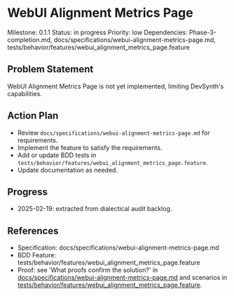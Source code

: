 # WebUI Alignment Metrics Page
Milestone: 0.1.1
Status: in progress
Priority: low
Dependencies: Phase-3-completion.md, docs/specifications/webui-alignment-metrics-page.md, tests/behavior/features/webui_alignment_metrics_page.feature

## Problem Statement
WebUI Alignment Metrics Page is not yet implemented, limiting DevSynth's capabilities.


## Action Plan
- Review `docs/specifications/webui-alignment-metrics-page.md` for requirements.
- Implement the feature to satisfy the requirements.
- Add or update BDD tests in `tests/behavior/features/webui_alignment_metrics_page.feature`.
- Update documentation as needed.

## Progress
- 2025-02-19: extracted from dialectical audit backlog.

## References
- Specification: docs/specifications/webui-alignment-metrics-page.md
- BDD Feature: tests/behavior/features/webui_alignment_metrics_page.feature
- Proof: see 'What proofs confirm the solution?' in [docs/specifications/webui-alignment-metrics-page.md](../docs/specifications/webui-alignment-metrics-page.md) and scenarios in [tests/behavior/features/webui_alignment_metrics_page.feature](../tests/behavior/features/webui_alignment_metrics_page.feature).

